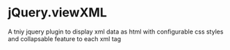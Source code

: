 # jQuery.viewXML
A tniy jquery plugin to display xml data as html with configurable css styles and collapsable feature to each xml tag
